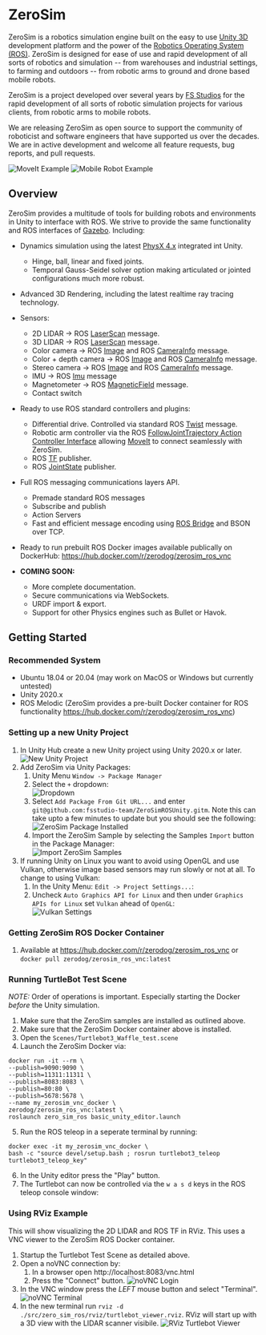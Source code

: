# ZeroSim 

ZeroSim is a robotics simulation engine built on the easy to use [Unity 3D](https://unity.com/)  development platform and the power of the [Robotics Operating System (ROS)](https://www.ros.org/).  ZeroSim is designed for ease of use and rapid development of all sorts of robotics and simulation -- from warehouses and industrial settings, to farming and outdoors -- from robotic arms to ground and drone based mobile robots.

ZeroSim is a project developed over several years by [FS Studios](https://fsstudio.com/?gclid=CjwKCAjw9MuCBhBUEiwAbDZ-7gpTTbBtgXtQe5VmZd_glTheBonWnaXt30lAFk5efc5mhaChyRNADBoC2EcQAvD_BwE) for the rapid development of all sorts of robotic simulation projects for various clients, from robotic arms to mobile robots.

We are releasing ZeroSim as open source to support the community of roboticist and software engineers that have supported us over the decades.  We are in active development and welcome all feature requests, bug reports, and pull requests.

![MoveIt Example](./Documentation~/images/zerosim_moveit.gif)
![Mobile Robot Example](Documentation~/images/zerosim_turtlebot_hospital.gif)
## Overview

ZeroSim provides a multitude of tools for building robots and environments in Unity to interface with ROS.  We strive to provide the same functionality and ROS interfaces of [Gazebo](http://gazebosim.org/).  Including:

* Dynamics simulation using the latest [PhysX 4.x](https://developer.nvidia.com/physx-sdk) integrated int Unity.
  * Hinge, ball, linear and fixed joints.
  * Temporal Gauss-Seidel solver option making articulated or jointed configurations much more robust.
* Advanced 3D Rendering, including the latest realtime ray tracing technology.
* Sensors:
  * 2D LIDAR -> ROS [LaserScan]([sensor_msgs/LaserScan.msg](http://docs.ros.org/en/melodic/api/sensor_msgs/html/msg/LaserScan.html)) message.
  * 3D LIDAR -> ROS [LaserScan]([sensor_msgs/LaserScan.msg](http://docs.ros.org/en/melodic/api/sensor_msgs/html/msg/LaserScan.html)) message.
  * Color camera -> ROS [Image](http://docs.ros.org/en/melodic/api/sensor_msgs/html/msg/Image.html) and ROS [CameraInfo](http://docs.ros.org/en/melodic/api/sensor_msgs/html/msg/CameraInfo.html) message.
  * Color + depth camera -> ROS [Image](http://docs.ros.org/en/melodic/api/sensor_msgs/html/msg/Image.html) and ROS [CameraInfo](http://docs.ros.org/en/melodic/api/sensor_msgs/html/msg/CameraInfo.html) message.
  * Stereo camera -> ROS [Image](http://docs.ros.org/en/melodic/api/sensor_msgs/html/msg/Image.html) and ROS [CameraInfo](http://docs.ros.org/en/melodic/api/sensor_msgs/html/msg/CameraInfo.html) message.
  * IMU -> ROS [Imu](http://docs.ros.org/en/melodic/api/sensor_msgs/html/msg/Imu.html) message
  * Magnetometer -> ROS [MagneticField](http://docs.ros.org/en/melodic/api/sensor_msgs/html/msg/MagneticField.html) message.
  * Contact switch

* Ready to use ROS standard controllers and plugins:
  * Differential drive.  Controlled via standard ROS [Twist](https://docs.ros.org/en/api/geometry_msgs/html/msg/Twist.html) message.
  * Robotic arm controller via the ROS [FollowJointTrajectory Action Controller Interface](http://docs.ros.org/en/electric/api/control_msgs/html/msg/FollowJointTrajectoryAction.html) allowing [MoveIt](https://moveit.ros.org/) to connect seamlessly with ZeroSim.
  * ROS [TF](http://wiki.ros.org/tf) publisher.
  * ROS [JointState](http://wiki.ros.org/joint_state_publisher) publisher.

* Full ROS messaging communications layers API.
  * Premade standard ROS messages
  * Subscribe and publish
  * Action Servers
  * Fast and efficient message encoding using [ROS Bridge](http://wiki.ros.org/rosbridge_suite) and BSON over TCP.  

* Ready to run prebuilt ROS Docker images available publically on DockerHub: https://hub.docker.com/r/zerodog/zerosim_ros_vnc

* **COMING SOON:**
  * More complete documentation.
  * Secure communications via WebSockets.
  * URDF import & export.
  * Support for other Physics engines such as Bullet or Havok.

## Getting Started

### Recommended System

  * Ubuntu 18.04 or 20.04 (may work on MacOS or Windows but currently untested)
  * Unity 2020.x
  * ROS Melodic (ZeroSim provides a pre-built Docker container for ROS functionality https://hub.docker.com/r/zerodog/zerosim_ros_vnc)

### Setting up a new Unity Project 

1. In Unity Hub create a new Unity project using Unity 2020.x or later. ![New Unity Project](Documentation~/images/new_unity_project.png)
2. Add ZeroSim via Unity Packages:  
   1. Unity Menu `Window -> Package Manager`
   2. Select the `+` dropdown:   
   ![Dropdown](Documentation~/images/unity_package_manager.png)
   1. Select `Add Package From Git URL...` and enter `git@github.com:fsstudio-team/ZeroSimROSUnity.gitm`.  Note this can take upto a few minutes to update but you should see the following:  
   ![ZeroSim Package Installed](Documentation~/images/zerosim_package_installed.png) 
   1. Import the ZeroSim Sample by selecting the Samples `Import` button in the Package Manager:  
    ![Import ZeroSim Samples](Documentation~/images/import_zerosim_samples.png)
3. If running Unity on Linux you want to avoid using OpenGL and use Vulkan, otherwise image based sensors may run slowly or not at all.  To change to using Vulkan:  
   1. In the Unity Menu: `Edit -> Project Settings...`:  
   2. Uncheck `Auto Graphics API for Linux` and then under `Graphics APIs for Linux` set `Vulkan` ahead of `OpenGL`:  
   ![Vulkan Settings](Documentation~/images/vulkan_settings.png) 


### Getting ZeroSim ROS Docker Container

1.  Available at https://hub.docker.com/r/zerodog/zerosim_ros_vnc or `docker pull zerodog/zerosim_ros_vnc:latest`
### Running TurtleBot Test Scene

*NOTE:* Order of operations is important.  Especially starting the Docker *before* the Unity simulation.

1. Make sure that the ZeroSim samples are installed as outlined above.
2. Make sure that the ZeroSim Docker container above is installed.
3. Open the `Scenes/Turtlebot3_Waffle_test.scene`
4. Launch the ZeroSim Docker via: 
```
docker run -it --rm \
--publish=9090:9090 \
--publish=11311:11311 \
--publish=8083:8083 \
--publish=80:80 \
--publish=5678:5678 \
--name my_zerosim_vnc_docker \
zerodog/zerosim_ros_vnc:latest \
roslaunch zero_sim_ros basic_unity_editor.launch

```
5. Run the ROS teleop in a seperate terminal by running: 
```
docker exec -it my_zerosim_vnc_docker \
bash -c "source devel/setup.bash ; rosrun turtlebot3_teleop turtlebot3_teleop_key"
```
6. In the Unity editor press the "Play" button.
7. The Turtlebot can now be controlled via the `w a s d` keys in the ROS teleop console window:

### Using RViz Example

This will show visualizing the 2D LIDAR and ROS TF in RViz.  This uses a VNC viewer to the ZeroSim ROS Docker container.

1. Startup the Turtlebot Test Scene as detailed above.
2. Open a noVNC connection by:
   1. In a browser open http://localhost:8083/vnc.html
   2. Press the "Connect" button. ![noVNC Login](Documentation~/images/novnc_login.png)
3. In the VNC window press the *LEFT* mouse button and select "Terminal". ![noVNC Terminal](Documentation~/images/novnc_terminal.png)
4. In the new terminal run `rviz -d ./src/zero_sim_ros/rviz/turtlebot_viewer.rviz`.  RViz will start up with a 3D view with the LIDAR scanner visibile. ![RViz Turtlebot Viewer](Documentation~/images/rviz_turtlebot.gif)